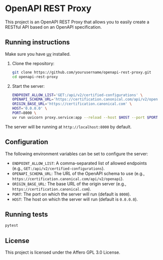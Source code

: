 # OpenAPI REST Proxy

This project is an OpenAPI REST Proxy that allows you to easily create a RESTful API based on an OpenAPI specification.

## Running instructions

Make sure you have [uv](https://docs.astral.sh/uv/) installed.

1. Clone the repository:

   ```sh
   git clone https://github.com/yourusername/openapi-rest-proxy.git
   cd openapi-rest-proxy
   ```

2. Start the server:

   ```sh
   ENDPOINT_ALLOW_LIST='GET:/api/v2/certified-configurations' \
   OPENAPI_SCHEMA_URL='https://certification.canonical.com/api/v2/openapi' \
   ORIGIN_BASE_URL='https://certification.canonical.com' \
   HOST='0.0.0.0' \
   PORT=8000 \
   uv run uvicorn proxy.service:app --reload --host $HOST --port $PORT
   ```

The server will be running at `http://localhost:8000` by default.

## Configuration

The following environment variables can be set to configure the server:

- `ENDPOINT_ALLOW_LIST`: A comma-separated list of allowed endpoints (e.g., `GET:/api/v2/certified-configurations`).
- `OPENAPI_SCHEMA_URL`: The URL of the OpenAPI schema to use (e.g., `https://certification.canonical.com/api/v2/openapi`).
- `ORIGIN_BASE_URL`: The base URL of the origin server (e.g., `https://certification.canonical.com`).
- `PORT`: The port on which the server will run (default is `8000`).
- `HOST`: The host on which the server will run (default is `0.0.0.0`).

## Running tests

```sh
pytest
```

## License

This project is licensed under the Affero GPL 3.0 License.
